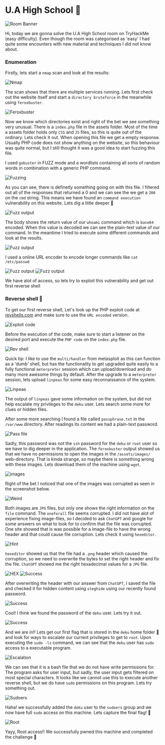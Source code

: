 # U.A High School 🏫
![Room Banner](images/0_banner.png)

Hi, today we are gonna solve the U.A High School room on TryHackMe (easy difficulty). Even though the room was categorised as 'easy' I had quite some encounters with new material and techniques I did not know about.

### Enumeration
Firstly, lets start a `nmap` scan and look at the results:

![Nmap](images/1_nmap.png)

The scan shows that there are multiple services running. Lets first check out the website itself and start a `directory bruteforce` in the meanwhile using `feroxbuster`.

![Feroxbuster](images/2_feroxbuster.png)

Now we know which directories exist and right of the bet we see something very unusual. There is a `index.php` file in the assets folder. Most of the time a assets folder holds only `CSS` and `JS` files, so this is quite out of the ordinary. Lets check it out. When opening this file we get a empty response. Usually PHP code does not show anything on the website, so this behaviour was quite normal, but I still thought it was a good idea to start fuzzing this file. 

I used `gobuster` in FUZZ mode and a wordlists containing all sorts of random words in combination with a generic PHP command.

![Fuzzing](images/3_fuzzing.png)

As you can see, there is definetly something going on with this file. I filtered out all of the responses that returned a 0 and we can see the we get a `200` on the `cmd` string. This means we have found an `command execution` vulnerability on this website. Lets dig a little deeper 🔭

![Fuzz output](images/4_fuzz_output.png)

The body shows the return value of our `whoami` command which is `base64` encoded. When this value is decoded we can see the plain-text value of our command. In the meantime I tried to execute some different commands and look at the results.

![Fuzz output](images/5_commands.png)

I used a online URL encoder to encode longer commands like `cat /etc/passwd`

![Fuzz output](images/6_passwd_base64.png)
![Fuzz output](images/7_passwd_decoded.png)

We have alot of access, so lets try to exploit this vulnerability and get out first reverse shell

### Reverse shell 🐚

To get our first reverse shell, Let's look up the PHP exploit code at [revshells.com](https://revshells.com) and make sure to use the `URL encoded` version.

![Exploit code](images/8_shell_payload.png)

Before the execution of the code, make sure to start a listener on the desired port and execute the `PHP code` on the `index.php` file.

![Rev shell](images/9_meterpreter_shell.png)

Quick tip: I like to use the `multi/handler` from metasploit as this can function as a 'dumb' shell, but has the functionality to get upgraded quite easily to a fully functional `meterpreter` session which can upload/download and do many more awesome things by default. After the upgrade to a `meterpreter` session, lets upload `linpeas` for some easy reconnaissance of the system. 

![Linpeas](images/10_linpeas.png)

The output of `linpeas` gave some information on the system, but did not help escalate my privileges to the `deku` user. Lets search some more for clues or hidden files.

After some more searching I found a file called `passphrase.txt` in the `/var/www` directory. After readings its content we had a plain-text password.

![Pass file](images/11_passphrase_file.png)

Sadly, this password was not the `ssh` password for the `deku` or `root` user so we have to dig deeper in the application. The `feroxbuster` output showed us that we have no permissions to open the images in the `/assets/images/` web-directory. That is kinda strange, so maybe there is something wrong with these images. Lets download them of the machine using `wget`.

![images](images/12_images.png)

Right of the bet I noticed that one of the images was corrupted as seen in the screenshot below.

![Weird](images/13_weird.png)

Both images are `JPG` files, but only one shows the right information on the `file` command. The `oneforall` file seems corrupted. I did not have alot of experience fixing image-files, so I decided to ask `ChatGPT` and google for some answers on what to look for to confirm that the file was corrupted. One site showed that is was possible for a image-file to have the wrong header and that could cause file corruption. Lets check it using `hexeditor`.

![Hint](images/14_hint.png)

`hexeditor` showed us that the file had a `.png` header which caused the corruption, so we need to overwrite the bytes to set the right header and fix the file. `ChatGPT` showed me the right hexadecimal values for a `JPG` file.

![HEX](images/15_hex_values.png)
![Success](images/16_success.png)

After overwriting the header with our answer from `ChatGPT`, I saved the file and checked it for hidden content using `steghide` using our recently found password.

![Success](images/17_cracked.png)

Cool! I think we found the password of the `deku` user. Lets try it out.

![Success](images/18_ssh_deku.png)

And we are in!! Lets get our first flag that is stored in the `deku` home folder 🚩and look for ways to escalate our current privileges to get to `root`. Upon executing the `sudo -ls` command, we can see that the `deku` user has `sudo` access to a executable program.

![Escalation](images/19_escalation.png)

We can see that it is a bash file that we do not have write permissions for. The program asks for user input, but sadly, the user input gets filtered on most special characters. It looks like we cannot use this to execute another reverse shell, but we do have `sudo` permissions on this program. Lets try something out.

![Sudoers](images/20_sudoers.png)

Haha! we successfully added the `deku` user to the `sudoers` group and we now have full `sudo` access on this machine. Lets capture the final flag! 🚩

![Root](images/21_final_flag.png)

Yayy, Root access!! We successfully pwned this machine and completed the challenge 🥳
